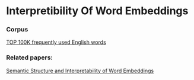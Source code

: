 # Interpretibility Of Word Embeddings

### **Corpus**

[TOP 100K frequently used English words](https://gist.github.com/h3xx/1976236)

### **Related papers:** 

[Semantic Structure and Interpretability of Word Embeddings](https://arxiv.org/pdf/1711.00331.pdf)
